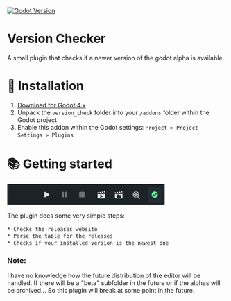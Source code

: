 [![Godot Version](https://img.shields.io/badge/Godot-4.x-green.svg)](https://shields.io/)

# Version Checker
A small plugin that checks if a newer version of the godot alpha is available. 

# 🧪 Installation

1. [Download for Godot 4.x](https://github.com/gdplugs/VersionCheck/archive/refs/heads/main.zip)
2. Unpack the `version_check` folder into your `/addons` folder within the Godot project
3. Enable this addon within the Godot settings: `Project > Project Settings > Plugins`

# 📚 Getting started
![example](example.png)

The plugin does some very simple steps:

    * Checks the releases website
    * Parse the table for the releases
    * Checks if your installed version is the newest one

### Note:
I have no knowledge how the future distribution of the editor will be handled. If there will be a "beta" subfolder in the future or if the alphas will be archived...
So this plugin will break at some point in the future. 